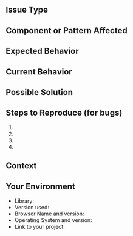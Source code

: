 <!--- Hey there! Before you post an issue here, did you try reporting this to the "Collab UI Q&A" space in Webex Teams? Please ask about your issue there before creating a new GitHub issue. -->

<!--- Provide a general summary of the issue in the Title above -->

## Issue Type
<!--- Bug Report -->
<!--- Feature Request -->
<!--- Support Request -->

## Component or Pattern Affected
<!--- Name of the component affected by this issue request. i.e. Button, Input, Icon, etc. -->

## Expected Behavior
<!--- If you're describing a bug, tell us what should happen -->
<!--- If you're suggesting a change/improvement, tell us how it should work -->
<!--- Include screenshots, gifs or videos of the current expected behavior, if available -->

## Current Behavior
<!--- If describing a bug, tell us what happens instead of the expected behavior -->
<!--- If suggesting a change/improvement, explain the difference from current behavior -->
<!--- Include screenshots, gifs or videos of the current current behavior, if available -->

## Possible Solution
<!--- Not obligatory, but suggest a fix/reason for the bug, -->
<!--- or ideas how to implement the addition or change -->

## Steps to Reproduce (for bugs)
<!--- Provide a link to a live example, or an unambiguous set of steps to -->
<!--- reproduce this bug. Include code to reproduce, if relevant -->
1.
2.
3.
4.

## Context
<!--- How has this issue affected you? What are you trying to accomplish? -->
<!--- Providing context helps us come up with a solution that is most useful in the real world -->

## Your Environment
<!--- Include as many relevant details about the environment you experienced the bug in -->
* Library: <!-- Core, React, Angular, Icons, AngularJS-->
* Version used: <!-- i.e. 9.1.2 -->
* Browser Name and version: <!-- Chrome 71, Firefox 63, etc. -->
* Operating System and version: <!-- macOS 10.14.2 , Windows 10, Android, etc. -->
* Link to your project:
